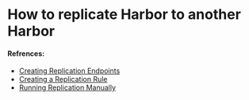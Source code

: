 <!-- Space: RD -->
<!-- Title: How to replicate Harbor to another Harbor -->
# How to replicate Harbor to another Harbor

#### Refrences:
- [Creating Replication Endpoints](https://goharbor.io/docs/2.1.0/administration/configuring-replication/create-replication-endpoints/)
- [Creating a Replication Rule](https://goharbor.io/docs/2.1.0/administration/configuring-replication/create-replication-rules/)
- [Running Replication Manually](https://goharbor.io/docs/2.1.0/administration/configuring-replication/manage-replications/)
